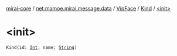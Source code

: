 [mirai-core](../../../index.md) / [net.mamoe.mirai.message.data](../../index.md) / [VipFace](../index.md) / [Kind](index.md) / [&lt;init&gt;](./-init-.md)

# &lt;init&gt;

`Kind(id: `[`Int`](https://kotlinlang.org/api/latest/jvm/stdlib/kotlin/-int/index.html)`, name: `[`String`](https://kotlinlang.org/api/latest/jvm/stdlib/kotlin/-string/index.html)`)`